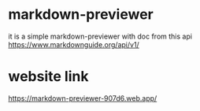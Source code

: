 # markdown-previewer
it is a simple markdown-previewer with doc from this api https://www.markdownguide.org/api/v1/

# website link 
https://markdown-previewer-907d6.web.app/

